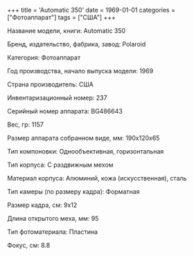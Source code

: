 +++
title = 'Automatic 350'
date = 1969-01-01
categories = ["Фотоаппарат"]
tags = ["США"]
+++

Название модели, книги: Automatic 350

Бренд, издательство, фабрика, завод: Polaroid

Категория: Фотоаппарат

Год производства, начало выпуска модели: 1969

Страна производитель: США

Инвентаризационный номер: 237

Серийный номер аппарата: BG486643

Вес, гр: 1157

Размер аппарата  собранном виде, мм: 190x120x65

Тип компоновки: Однообъективная, горизонтальная

Тип корпуса: С раздвижным мехом

Материал корпуса: Алюминий, кожа (искусственная), сталь

Тип камеры (по размеру кадра): Форматная

Размер кадра, см: 9х12

Длина открытого меха, мм: 95

Тип фотоматериала: Пластина

Фокус, см: 8.8

